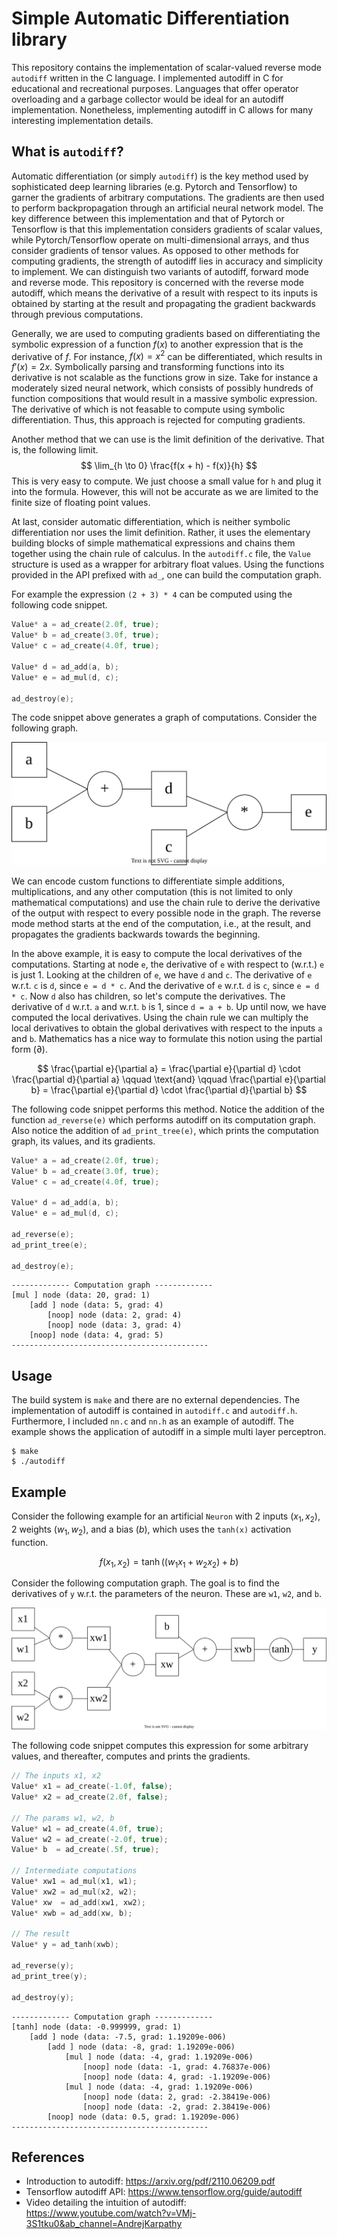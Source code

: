 # Simple Automatic Differentiation library

This repository contains the implementation of scalar-valued reverse mode `autodiff` written in the C language. I implemented autodiff in C for educational and recreational purposes. Languages that offer operator overloading and a garbage collector would be ideal for an autodiff implementation. Nonetheless, implementing autodiff in C allows for many interesting implementation details.

## What is `autodiff`?
Automatic differentiation (or simply `autodiff`) is the key method used by sophisticated deep learning libraries (e.g. Pytorch and Tensorflow) to garner the gradients of arbitrary computations. The gradients are then used to perform backpropagation through an artificial neural network model. The key difference between this implementation and that of Pytorch or Tensorflow is that this implementation considers gradients of scalar values, while Pytorch/Tensorflow operate on multi-dimensional arrays, and thus consider gradients of tensor values. As opposed to other methods for computing gradients, the strength of autodiff lies in accuracy and simplicity to implement. We can distinguish two variants of autodiff, forward mode and reverse mode. This repository is concerned with the reverse mode autodiff, which means the derivative of a result with respect to its inputs is obtained by starting at the result and propagating the gradient backwards through previous computations.  

Generally, we are used to computing gradients based on differentiating the symbolic expression of a function $f(x)$ to another expression that is the derivative of $f$. For instance, $f(x) = x^2$ can be differentiated, which results in $f'(x) = 2x$. Symbolically parsing and transforming functions into its derivative is not scalable as the functions grow in size. Take for instance a moderately sized neural network, which consists of possibly hundreds of function compositions that would result in a massive symbolic expression. The derivative of which is not feasable to compute using symbolic differentiation. Thus, this approach is rejected for computing gradients. 

Another method that we can use is the limit definition of the derivative. That is, the following limit.
$$
    \lim_{h \to 0} \frac{f(x + h) - f(x)}{h}
$$
This is very easy to compute. We just choose a small value for `h` and plug it into the formula. However, this will not be accurate as we are limited to the finite size of floating point values. 

At last, consider automatic differentiation, which is neither symbolic differentiation nor uses the limit definition. Rather, it uses the elementary building blocks of simple mathematical expressions and chains them together using the chain rule of calculus. In the `autodiff.c` file, the `Value` structure is used as a wrapper for arbitrary float values. Using the functions provided in the API prefixed with `ad_`, one can build the computation graph. 

For example the expression `(2 + 3) * 4` can be computed using the following code snippet.
```C
Value* a = ad_create(2.0f, true); 
Value* b = ad_create(3.0f, true);
Value* c = ad_create(4.0f, true);

Value* d = ad_add(a, b);
Value* e = ad_mul(d, c);

ad_destroy(e);
```
The code snippet above generates a graph of computations. Consider the following graph. 

![comp_graph](img/comp_graph.drawio.svg)

We can encode custom functions to differentiate simple additions, multiplications, and any other computation (this is not limited to only mathematical computations) and use the chain rule to derive the derivative of the output with respect to every possible node in the graph. The reverse mode method starts at the end of the computation, i.e., at the result, and propagates the gradients backwards towards the beginning. 

In the above example, it is easy to compute the local derivatives of the computations. Starting at node `e`, the derivative of `e` with respect to (w.r.t.) `e` is just 1. Looking at the children of `e`, we have `d` and `c`. The derivative of `e` w.r.t. `c` is `d`, since `e = d * c`. And the derivative of `e` w.r.t. `d` is `c`, since `e = d * c`. Now `d` also has children, so let's compute the derivatives. The derivative of `d` w.r.t. `a` and w.r.t. `b` is 1, since `d = a + b`. Up until now, we have computed the local derivatives. Using the chain rule we can multiply the local derivatives to obtain the global derivatives with respect to the inputs `a` and `b`. Mathematics has a nice way to formulate this notion using the partial form ($\partial$).

$$
    \frac{\partial e}{\partial a} = \frac{\partial e}{\partial d} \cdot \frac{\partial d}{\partial a} \qquad \text{and} \qquad \frac{\partial e}{\partial b} = \frac{\partial e}{\partial d} \cdot \frac{\partial d}{\partial b}
$$

The following code snippet performs this method. Notice the addition of the function `ad_reverse(e)` which performs autodiff on its computation graph. Also notice the addition of `ad_print_tree(e)`, which prints the computation graph, its values, and its gradients. 
```C
Value* a = ad_create(2.0f, true); 
Value* b = ad_create(3.0f, true);
Value* c = ad_create(4.0f, true);

Value* d = ad_add(a, b);
Value* e = ad_mul(d, c);

ad_reverse(e);
ad_print_tree(e);

ad_destroy(e);
```
```
------------- Computation graph -------------
[mul ] node (data: 20, grad: 1)
    [add ] node (data: 5, grad: 4)
        [noop] node (data: 2, grad: 4)
        [noop] node (data: 3, grad: 4)
    [noop] node (data: 4, grad: 5)
--------------------------------------------
```
## Usage
The build system is `make` and there are no external dependencies. The implementation of autodiff is contained in `autodiff.c` and `autodiff.h`. Furthermore, I included `nn.c` and `nn.h` as an example of autodiff. The example shows the application of autodiff in a simple multi layer perceptron.  
```
$ make 
$ ./autodiff
```

## Example

Consider the following example for an artificial `Neuron` with 2 inputs ($x_1, x_2$), 2 weights ($w_1, w_2$), and a bias ($b$), which uses the `tanh(x)` activation function. 

$$ f(x_1, x_2) = \tanh((w_1 x_1 + w_2 x_2) + b) $$

Consider the following computation graph. The goal is to find the derivatives of `y` w.r.t. the parameters of the neuron. These are `w1`, `w2`, and `b`.  

![neuron](img/neuron.drawio.svg)

The following code snippet computes this expression for some arbitrary values, and thereafter, computes and prints the gradients. 
```C
// The inputs x1, x2
Value* x1 = ad_create(-1.0f, false);
Value* x2 = ad_create(2.0f, false);

// The params w1, w2, b
Value* w1 = ad_create(4.0f, true);
Value* w2 = ad_create(-2.0f, true);
Value* b  = ad_create(.5f, true);

// Intermediate computations
Value* xw1 = ad_mul(x1, w1);
Value* xw2 = ad_mul(x2, w2);
Value* xw  = ad_add(xw1, xw2);
Value* xwb = ad_add(xw, b);

// The result 
Value* y = ad_tanh(xwb);

ad_reverse(y);
ad_print_tree(y);

ad_destroy(y);
```
```
------------- Computation graph -------------
[tanh] node (data: -0.999999, grad: 1)
    [add ] node (data: -7.5, grad: 1.19209e-006)      
        [add ] node (data: -8, grad: 1.19209e-006)    
            [mul ] node (data: -4, grad: 1.19209e-006)
                [noop] node (data: -1, grad: 4.76837e-006)
                [noop] node (data: 4, grad: -1.19209e-006)
            [mul ] node (data: -4, grad: 1.19209e-006)
                [noop] node (data: 2, grad: -2.38419e-006)
                [noop] node (data: -2, grad: 2.38419e-006)
        [noop] node (data: 0.5, grad: 1.19209e-006)
--------------------------------------------
```

## References
- Introduction to autodiff: https://arxiv.org/pdf/2110.06209.pdf 
- Tensorflow autodiff API: https://www.tensorflow.org/guide/autodiff
- Video detailing the intuition of autodiff: https://www.youtube.com/watch?v=VMj-3S1tku0&ab_channel=AndrejKarpathy